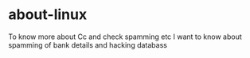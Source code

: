 # about-linux
To know more about Cc and check spamming etc
I want to know about spamming of bank details and hacking databass
